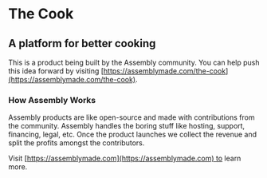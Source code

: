 # The Cook

## A platform for better cooking

This is a product being built by the Assembly community. You can help push this idea forward by visiting [https://assemblymade.com/the-cook](https://assemblymade.com/the-cook).

### How Assembly Works

Assembly products are like open-source and made with contributions from the community. Assembly handles the boring stuff like hosting, support, financing, legal, etc. Once the product launches we collect the revenue and split the profits amongst the contributors.

Visit [https://assemblymade.com](https://assemblymade.com) to learn more.

